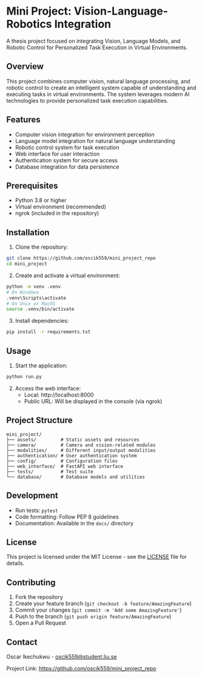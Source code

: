# Mini Project: Vision-Language-Robotics Integration

A thesis project focused on integrating Vision, Language Models, and Robotic Control for Personalized Task Execution in Virtual Environments.

## Overview

This project combines computer vision, natural language processing, and robotic control to create an intelligent system capable of understanding and executing tasks in virtual environments. The system leverages modern AI technologies to provide personalized task execution capabilities.

## Features

- Computer vision integration for environment perception
- Language model integration for natural language understanding
- Robotic control system for task execution
- Web interface for user interaction
- Authentication system for secure access
- Database integration for data persistence

## Prerequisites

- Python 3.8 or higher
- Virtual environment (recommended)
- ngrok (included in the repository)

## Installation

1. Clone the repository:
```bash
git clone https://github.com/oscik559/mini_project_repo
cd mini_project
```

2. Create and activate a virtual environment:
```bash
python -m venv .venv
# On Windows
.venv\Scripts\activate
# On Unix or MacOS
source .venv/bin/activate
```

3. Install dependencies:
```bash
pip install -r requirements.txt
```

## Usage

1. Start the application:
```bash
python run.py
```

2. Access the web interface:
   - Local: http://localhost:8000
   - Public URL: Will be displayed in the console (via ngrok)

## Project Structure

```
mini_project/
├── assets/         # Static assets and resources
├── camera/         # Camera and vision-related modules
├── modalities/     # Different input/output modalities
├── authentication/ # User authentication system
├── config/         # Configuration files
├── web_interface/  # FastAPI web interface
├── tests/          # Test suite
└── database/       # Database models and utilities
```

## Development

- Run tests: `pytest`
- Code formatting: Follow PEP 8 guidelines
- Documentation: Available in the `docs/` directory

## License

This project is licensed under the MIT License - see the [LICENSE](LICENSE) file for details.

## Contributing

1. Fork the repository
2. Create your feature branch (`git checkout -b feature/AmazingFeature`)
3. Commit your changes (`git commit -m 'Add some AmazingFeature'`)
4. Push to the branch (`git push origin feature/AmazingFeature`)
5. Open a Pull Request

## Contact

Oscar Ikechukwu - oscik559@student.liu.se

Project Link: https://github.com/oscik559/mini_project_repo
